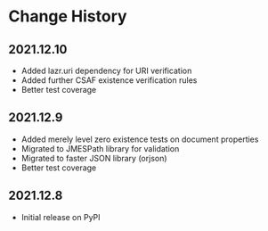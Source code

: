 # Change History

## 2021.12.10

* Added lazr.uri dependency for URI verification
* Added further CSAF existence verification rules
* Better test coverage

## 2021.12.9

* Added merely level zero existence tests on document properties 
* Migrated to JMESPath library for validation
* Migrated to faster JSON library (orjson)
* Better test coverage

## 2021.12.8

* Initial release on PyPI

